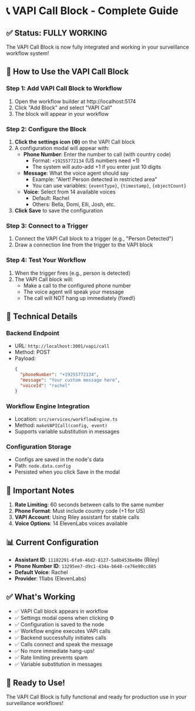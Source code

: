 # 📞 VAPI Call Block - Complete Guide

## ✅ Status: FULLY WORKING

The VAPI Call Block is now fully integrated and working in your surveillance workflow system!

## 🎯 How to Use the VAPI Call Block

### Step 1: Add VAPI Call Block to Workflow
1. Open the workflow builder at http://localhost:5174
2. Click "Add Block" and select "VAPI Call"
3. The block will appear in your workflow

### Step 2: Configure the Block
1. **Click the settings icon (⚙️)** on the VAPI Call block
2. A configuration modal will appear with:
   - **Phone Number**: Enter the number to call (with country code)
     - Format: `+19255772134` (US numbers need +1)
     - The system will auto-add +1 if you enter just 10 digits
   - **Message**: What the voice agent should say
     - Example: "Alert! Person detected in restricted area"
     - You can use variables: `{eventType}`, `{timestamp}`, `{objectCount}`
   - **Voice**: Select from 14 available voices
     - Default: Rachel
     - Others: Bella, Domi, Elli, Josh, etc.
3. **Click Save** to save the configuration

### Step 3: Connect to a Trigger
1. Connect the VAPI Call block to a trigger (e.g., "Person Detected")
2. Draw a connection line from the trigger to the VAPI block

### Step 4: Test Your Workflow
1. When the trigger fires (e.g., person is detected)
2. The VAPI Call block will:
   - Make a call to the configured phone number
   - The voice agent will speak your message
   - The call will NOT hang up immediately (fixed!)

## 🔧 Technical Details

### Backend Endpoint
- URL: `http://localhost:3001/vapi/call`
- Method: POST
- Payload:
  ```json
  {
    "phoneNumber": "+19255772134",
    "message": "Your custom message here",
    "voiceId": "rachel"
  }
  ```

### Workflow Engine Integration
- Location: `src/services/workflowEngine.ts`
- Method: `makeVAPICall(config, event)`
- Supports variable substitution in messages

### Configuration Storage
- Configs are saved in the node's data
- Path: `node.data.config`
- Persisted when you click Save in the modal

## 🚨 Important Notes

1. **Rate Limiting**: 60 seconds between calls to the same number
2. **Phone Format**: Must include country code (+1 for US)
3. **VAPI Account**: Using Riley assistant for stable calls
4. **Voice Options**: 14 ElevenLabs voices available

## 📊 Current Configuration

- **Assistant ID**: `11182291-6fa9-46d2-8127-5a8b4536e00e` (Riley)
- **Phone Number ID**: `13295ee7-d9c1-434a-b648-ce76e90cc885`
- **Default Voice**: Rachel
- **Provider**: 11labs (ElevenLabs)

## ✅ What's Working

- ✅ VAPI Call block appears in workflow
- ✅ Settings modal opens when clicking ⚙️
- ✅ Configuration is saved to the node
- ✅ Workflow engine executes VAPI calls
- ✅ Backend successfully initiates calls
- ✅ Calls connect and speak the message
- ✅ No more immediate hang-ups!
- ✅ Rate limiting prevents spam
- ✅ Variable substitution in messages

## 🎉 Ready to Use!

The VAPI Call Block is fully functional and ready for production use in your surveillance workflows!

